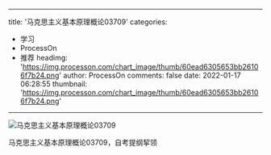 
---
title: '马克思主义基本原理概论03709'
categories: 
 - 学习
 - ProcessOn
 - 推荐
headimg: 'https://img.processon.com/chart_image/thumb/60ead6305653bb26106f7b24.png'
author: ProcessOn
comments: false
date: 2022-01-17 06:28:55
thumbnail: 'https://img.processon.com/chart_image/thumb/60ead6305653bb26106f7b24.png'
---

<div>   
<img class="thumb" alt="马克思主义基本原理概论03709" src="https://img.processon.com/chart_image/thumb/60ead6305653bb26106f7b24.png" referrerpolicy="no-referrer">
<p>马克思主义基本原理概论03709，自考提纲挈领</p>  
</div>
            